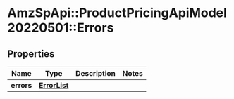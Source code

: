# AmzSpApi::ProductPricingApiModel20220501::Errors

## Properties
Name | Type | Description | Notes
------------ | ------------- | ------------- | -------------
**errors** | [**ErrorList**](ErrorList.md) |  | 

